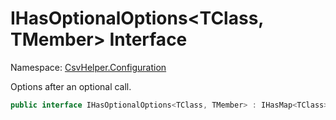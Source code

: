 # IHasOptionalOptions<TClass, TMember> Interface

Namespace: [CsvHelper.Configuration](/api/CsvHelper.Configuration)

Options after an optional call.

```cs
public interface IHasOptionalOptions<TClass, TMember> : IHasMap<TClass>, IBuildableClass<TClass>, IHasTypeConverter<TClass, TMember>, IHasName<TClass, TMember>, IHasDefault<TClass, TMember>, IHasValidate<TClass, TMember>
```
